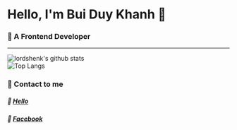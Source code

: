 # Hello, I'm Bui Duy Khanh  :palm_tree:
### :watermelon: A Frontend Developer  
***  
![lordshenk's github stats](htttps://github-readme-stats-ten-gamma.vercel.app/api?username=lordshenk&count_private=true&show_icons=true&theme=tokyonight)  
![Top Langs](https://github-readme-stats.vercel.app/api/top-langs/?username=lordshenk&layout=compact)  
### :strawberry: Contact to me  
##### :tangerine: [Hello](https://hello-shen.vercel.app/)  
##### :grapes: [Facebook](https://www.facebook.com/khanh2909/)  
